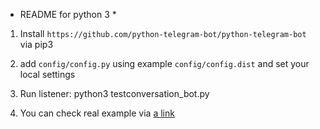 * README for python 3 *

1. Install `https://github.com/python-telegram-bot/python-telegram-bot` via pip3

2. add `config/config.py` using example `config/config.dist` and set your local settings

3. Run listener: python3 testconversation_bot.py

4. You can check real example via [a link](https://t.me/testconversation_bot)